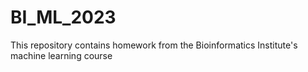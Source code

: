 # BI_ML_2023
This repository contains homework from the Bioinformatics Institute's machine learning course
